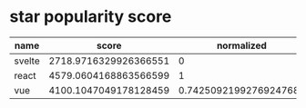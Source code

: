 # star popularity score

| name   | score                 | normalized             |
| ------ | --------------------- | ---------------------- |
| svelte | 2718.9716329926366551 | 0                      |
| react  | 4579.0604168863566599 | 1                      |
| vue    | 4100.1047049178128459 | 0.74250921992769247682 |
